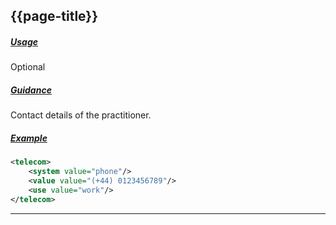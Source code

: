## {{page-title}}

<h5><ins>Usage</ins></h5>

<span class="mro-circle optional" title="Optional"></span> Optional

<h5><ins>Guidance</ins></h5>

Contact details of the practitioner.

<h5><ins>Example</ins></h5>

```xml
<telecom>
    <system value="phone"/> 
    <value value="(+44) 0123456789"/> 
    <use value="work"/> 
</telecom>  
```

---